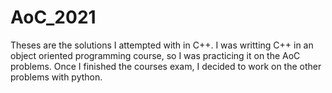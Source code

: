 # AoC_2021

Theses are the solutions I attempted with in C++. I was writting C++ in an object oriented programming course, so I was practicing it on the AoC problems. Once I finished the courses exam, I decided to work on the other problems with python.
